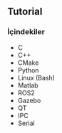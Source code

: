 ## Tutorial
### İçindekiler 
- C
- C++
- CMake
- Python
- Linux (Bash)
- Matlab
- ROS2 
- Gazebo
- QT
- IPC
- Serial
  

